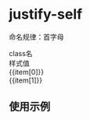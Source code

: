 # justify-self

<script setup>
import { useData } from 'vitepress'
import { ref } from 'vue'

const { page } = useData()

const list = ref([
  ["js-a" , "justify-self: auto;"],
  ["js-fs" , "justify-self: flex-start;"],
  ["js-fe" , "justify-self: flex-end;"],
  ["js-c" , "justify-self: center;"],
  ["js-s" , "justify-self: stretch;"],
])
</script>

命名规律：首字母
 
<div class="a-flex a-row a-jc-sb a-border-b a-h-30"  >
  <div class="a-flex-1">class名</div>
  <div class="a-flex-1">样式值</div>
</div>
<div class=" a-flex-1 " style="overflow-y:auto;max-height: 300px">
  <div class="a-flex a-row a-ai-c a-jc-sb a-border-b a-min-h-30" v-for="(item, index) in list" :key="index" >
    <div class="a-flex-1">{{item[0]}}</div>
    <div class="a-flex-1">{{item[1]}}</div>
  </div>
</div>

## 使用示例

